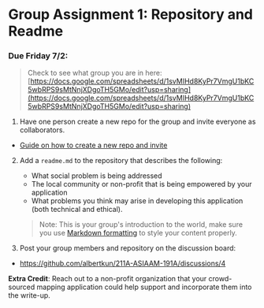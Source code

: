 # Group Assignment 1: Repository and Readme
### Due Friday 7/2:
> Check to see what group you are in here: 
> [https://docs.google.com/spreadsheets/d/1svMIHd8KyPr7VmgU1bKC5wbRPS9sMtNnjXDgoTH5GMo/edit?usp=sharing](https://docs.google.com/spreadsheets/d/1svMIHd8KyPr7VmgU1bKC5wbRPS9sMtNnjXDgoTH5GMo/edit?usp=sharing)

1. Have one person create a new repo for the group and invite everyone as collaborators. 
   
- [Guide on how to create a new repo and invite](../Guides/git_creating.md) 
2. Add a `readme.md` to the repository that describes the following:
   - What social problem is being addressed
   - The local community or non-profit that is being empowered by your application
   - What problems you think may arise in developing this application (both technical and ethical).
   
   > Note: This is your group's introduction to the world, make sure you use [Markdown formatting](https://Guides.github.com/features/mastering-markdown/) to style your content properly.  

3. Post your group members and repository on the discussion board:
 - https://github.com/albertkun/211A-ASIAAM-191A/discussions/4

**Extra Credit**: Reach out to a non-profit organization that your crowd-sourced mapping application could help support and incorporate them into the write-up.

